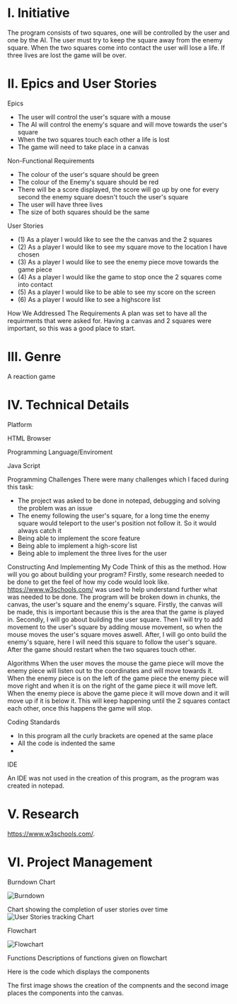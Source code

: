 # I. Initiative
The program consists of two squares, one will be controlled by the user and one by the AI. The user must try to keep the square away from the enemy square. When the two squares come into contact the user will lose a life. If three lives are lost the game will be over. 

# II. Epics and User Stories

Epics 
- The user will control the user's square with a mouse
- The AI will control the enemy's square and will move towards the user's square
- When the two squares touch each other a life is lost 
- The game will need to take place in a canvas

Non-Functional Requirements
- The colour of the user's square should be green 
- The colour of the Enemy's square should be red 
- There will be a score displayed, the score will go up by one for every second the enemy square doesn't touch the user's square
- The user will have three lives
- The size of both squares should be the same

User Stories

- (1) As a player I would like to see the the canvas and the 2 squares 
- (2) As a player I would like to see my square move to the location I have chosen
- (3) As a player I would like to see the enemy piece move towards the game piece
- (4) As a player I would like the game to stop once the 2 squares come into contact 
- (5) As a player I would like to be able to see my score on the screen
- (6) As a player I would like to see a highscore list 
 

How We Addressed The Requirements
A plan was set to have all the requirments that were asked for. Having a canvas and 2 squares were important, so this was a good place to start.   

# III. Genre

A reaction game

# IV. Technical Details

Platform


HTML Browser

Programming Language/Enviroment


Java Script 

Programming Challenges
There were many challenges which I faced during this task:
- The project was asked to be done in notepad, debugging and solving the problem was an issue
- The enemy following the user's square, for a long time the enemy square would teleport to the user's position not follow it.
So it would always catch it
- Being able to implement the score feature
- Being able to implement a high-score list
- Being able to implement the three lives for the user

Constructing And Implementing My Code
Think of this as the method. How will you go about building your program?
Firstly, some research needed to be done to get the feel of how my code would look like. https://www.w3schools.com/ was used to help understand further what was needed to be done. The program will be broken down in chunks, the canvas, the user's square and the enemy's square. Firstly, the canvas will be made, this is important because this is the area that the game is played in. Secondly, I will go about building the user square. Then I will try to add movement to the user's square by adding mouse movement, so when the mouse moves the user's square moves aswell. After, I will go onto build the enemy's square, here I will need this square to follow the user's square. After the game should restart when the two squares touch other. 

Algorithms
When the user moves the mouse the game piece will move the enemy piece will listen out to the coordinates and will move towards it. When the enemy piece is on the left of the game piece the enemy piece will move right and when it is on the right of the game piece it will move left. When the enemy piece is above the game piece it will move down and it will move up if it is below it. This will keep happening until the 2 squares contact each other, once this happens the game will stop. 

Coding Standards

- In this program all the curly brackets are opened at the same place
- All the code is indented the same 
- 


IDE 


An IDE was not used in the creation of this program, as the program was created in notepad. 




# V. Research

https://www.w3schools.com/. 


# VI. Project Management
Burndown Chart

![Burndown](https://i.imgur.com/V2JQ8T8.png)


Chart showing the completion of user stories over time
![User Stories tracking Chart](https://i.imgur.com/kloPwQO.png)


Flowchart


![Flowchart](https://i.imgur.com/7WpAWUJ.png)



Functions
Descriptions of functions given on flowchart


Here is the code which displays the components

The first image shows the creation of the compnents and the second image places the components into the canvas.






